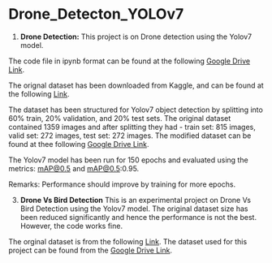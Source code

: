 # Drone_Detecton_YOLOv7

1) **Drone Detection:**
This project is on Drone detection using the Yolov7 model.

The code file in ipynb format can be found at the following [Google Drive Link](https://drive.google.com/drive/folders/14nUQls3w6fYLnxioCTzFTJ7jZQ2cnz3V?usp=sharing).

The orignal dataset has been downloaded from Kaggle, and can be found at the following [Link](https://www.kaggle.com/datasets/dasmehdixtr/drone-dataset-uav).

The dataset has been structured for Yolov7 object detection by splitting into 60% train, 20% validation, and 20% test sets. The original dataset contained 1359 images and after splitting they had - train set: 815 images, valid set: 272 images, test set: 272 images. The modified dataset can be found at thee following [Google Drive Link](https://drive.google.com/drive/folders/1m3ntWup5C0d49_doH9aaxvqv-DcaPCVX?usp=sharing).

The Yolov7 model has been run for 150 epochs and evaluated using the metrics: mAP@0.5 and mAP@0.5:0.95. 

Remarks: Performance should improve by training for more epochs.

3) **Drone Vs Bird Detection**
This is an experimental project on Drone Vs Bird Detection using the Yolov7 model. The original dataset size has been reduced significantly and hence the performance is not the best. However, the code works fine.

The orginal dataset is from the following [Link](https://data.mendeley.com/datasets/6ghdz52pd7/5).
The dataset used for this project can be found from the [Google Drive Link](https://drive.google.com/drive/folders/1KkQ2OHRIsKDHpCxmsWzBb7ilyF5GMHAa?usp=sharing). 

